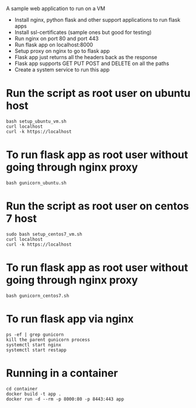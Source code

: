 A sample web application to run on a VM
* Install nginx, python flask and other support applications to run flask apps
* Install ssl-certificates (sample ones but good for testing)
* Run nginx on port 80 and port 443
* Run flask app on localhost:8000
* Setup proxy on nginx to go to flask app
* Flask app just returns all the headers back as the response
* Flask app supports GET PUT POST and DELETE on all the paths
* Create a system service to run this app

# Run the script as root user on ubuntu host
```
bash setup_ubuntu_vm.sh
curl localhost
curl -k https://localhost
```

# To run flask app as root user without going through nginx proxy
```
bash gunicorn_ubuntu.sh
```

# Run the script as root user on centos 7 host
```
sudo bash setup_centos7_vm.sh
curl localhost
curl -k https://localhost
```

# To run flask app as root user without going through nginx proxy
```
bash gunicorn_centos7.sh
```

# To run flask app via nginx
```
ps -ef | grep gunicorn
kill the parent gunicorn process
systemctl start nginx
systemctl start restapp
```


# Running in a container
```
cd container
docker build -t app .
docker run -d --rm -p 8000:80 -p 8443:443 app
```

